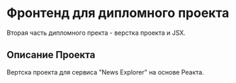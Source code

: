 # Фронтенд для дипломного проекта

Вторая часть дипломного пректа - верстка проекта и JSX.

## Описание Проекта

Вертска проекта для сервиса "News Explorer" на основе Реакта.
